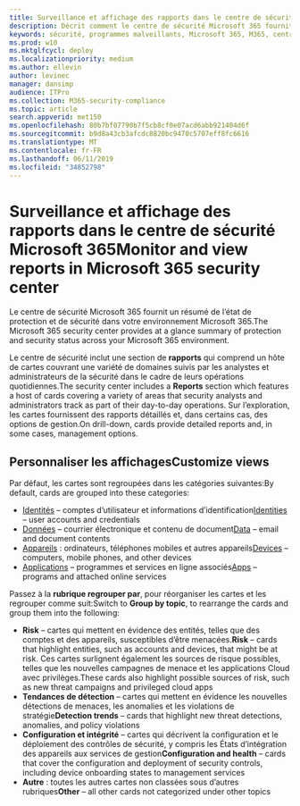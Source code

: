 ```yaml
---
title: Surveillance et affichage des rapports dans le centre de sécurité Microsoft 365
description: Décrit comment le centre de sécurité Microsoft 365 fournit un résumé de l’état de protection et de sécurité.
keywords: sécurité, programmes malveillants, Microsoft 365, M365, centre de sécurité, moniteur, rapport, état
ms.prod: w10
ms.mktglfcycl: deploy
ms.localizationpriority: medium
ms.author: ellevin
author: levinec
manager: dansimp
audience: ITPro
ms.collection: M365-security-compliance
ms.topic: article
search.appverid: met150
ms.openlocfilehash: 80b7bf07790b7f5cb8cf0e07acd6abb921404d6f
ms.sourcegitcommit: b9d8a43cb3afcdc8820bc9470c5707eff8fc6616
ms.translationtype: MT
ms.contentlocale: fr-FR
ms.lasthandoff: 06/11/2019
ms.locfileid: "34852798"
---
```

# <a name="monitor-and-view-reports-in-microsoft-365-security-center"></a><span data-ttu-id="1908a-104">Surveillance et affichage des rapports dans le centre de sécurité Microsoft 365</span><span class="sxs-lookup"><span data-stu-id="1908a-104">Monitor and view reports in Microsoft 365 security center</span></span>

<span data-ttu-id="1908a-105">Le centre de sécurité Microsoft 365 fournit un résumé de l’état de protection et de sécurité dans votre environnement Microsoft 365.</span><span class="sxs-lookup"><span data-stu-id="1908a-105">The Microsoft 365 security center provides at a glance summary of protection and security status across your Microsoft 365 environment.</span></span>

<span data-ttu-id="1908a-106">Le centre de sécurité inclut une section de **rapports** qui comprend un hôte de cartes couvrant une variété de domaines suivis par les analystes et administrateurs de la sécurité dans le cadre de leurs opérations quotidiennes.</span><span class="sxs-lookup"><span data-stu-id="1908a-106">The security center includes a **Reports** section which features a host of cards covering a variety of areas that security analysts and administrators track as part of their day-to-day operations.</span></span> <span data-ttu-id="1908a-107">Sur l’exploration, les cartes fournissent des rapports détaillés et, dans certains cas, des options de gestion.</span><span class="sxs-lookup"><span data-stu-id="1908a-107">On drill-down, cards provide detailed reports and, in some cases, management options.</span></span>

## <a name="customize-views"></a><span data-ttu-id="1908a-108">Personnaliser les affichages</span><span class="sxs-lookup"><span data-stu-id="1908a-108">Customize views</span></span>

<span data-ttu-id="1908a-109">Par défaut, les cartes sont regroupées dans les catégories suivantes:</span><span class="sxs-lookup"><span data-stu-id="1908a-109">By default, cards are grouped into these categories:</span></span>
  
* <span data-ttu-id="1908a-110">[Identités](monitor-and-report-identities.md) – comptes d’utilisateur et informations d’identification</span><span class="sxs-lookup"><span data-stu-id="1908a-110">[Identities](monitor-and-report-identities.md) – user accounts and credentials</span></span>
* <span data-ttu-id="1908a-111">[Données](monitor-data.md) – courrier électronique et contenu de document</span><span class="sxs-lookup"><span data-stu-id="1908a-111">[Data](monitor-data.md) – email and document contents</span></span>
* <span data-ttu-id="1908a-112">[Appareils](monitor-devices.md) : ordinateurs, téléphones mobiles et autres appareils</span><span class="sxs-lookup"><span data-stu-id="1908a-112">[Devices](monitor-devices.md) – computers, mobile phones, and other devices</span></span>
* <span data-ttu-id="1908a-113">[Applications](monitor-apps.md) – programmes et services en ligne associés</span><span class="sxs-lookup"><span data-stu-id="1908a-113">[Apps](monitor-apps.md) – programs and attached online services</span></span>

<span data-ttu-id="1908a-114">Passez à la **rubrique regrouper par**, pour réorganiser les cartes et les regrouper comme suit:</span><span class="sxs-lookup"><span data-stu-id="1908a-114">Switch to **Group by topic**, to rearrange the cards and group them into the following:</span></span>

* <span data-ttu-id="1908a-115">**Risk** – cartes qui mettent en évidence des entités, telles que des comptes et des appareils, susceptibles d’être menacées.</span><span class="sxs-lookup"><span data-stu-id="1908a-115">**Risk** – cards that highlight entities, such as accounts and devices, that might be at risk.</span></span> <span data-ttu-id="1908a-116">Ces cartes surlignent également les sources de risque possibles, telles que les nouvelles campagnes de menace et les applications Cloud avec privilèges.</span><span class="sxs-lookup"><span data-stu-id="1908a-116">These cards also highlight possible sources of risk, such as new threat campaigns and privileged cloud apps</span></span>  
* <span data-ttu-id="1908a-117">**Tendances de détection** – cartes qui mettent en évidence les nouvelles détections de menaces, les anomalies et les violations de stratégie</span><span class="sxs-lookup"><span data-stu-id="1908a-117">**Detection trends** – cards that highlight new threat detections, anomalies, and policy violations</span></span>
* <span data-ttu-id="1908a-118">**Configuration et intégrité** – cartes qui décrivent la configuration et le déploiement des contrôles de sécurité, y compris les États d’intégration des appareils aux services de gestion</span><span class="sxs-lookup"><span data-stu-id="1908a-118">**Configuration and health** – cards that cover the configuration and deployment of security controls, including device onboarding states to management services</span></span>
* <span data-ttu-id="1908a-119">**Autre** : toutes les autres cartes non classées sous d’autres rubriques</span><span class="sxs-lookup"><span data-stu-id="1908a-119">**Other** – all other cards not categorized under other topics</span></span>
